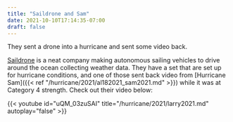 ```yaml
---
title: "Saildrone and Sam"
date: 2021-10-10T17:14:35-07:00
draft: false
---
```


They sent a drone into a hurricane and sent some video back.

[Saildrone](https://www.saildrone.com/) is a neat company making autonomous sailing vehicles to drive around the ocean collecting weather data.  They have a set that are set up for hurricane conditions, and one of those sent back video from [Hurricane Sam]({{< ref "/hurricane/2021/al182021_sam2021.md" >}}) while it was at Category 4 strength.  Check out their video below:



{{< youtube id="uQM_03zuSAI" title="/hurricane/2021/larry2021.md" autoplay="false" >}}
